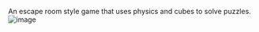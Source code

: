 An escape room style game that uses physics and cubes to solve puzzles.
![image](https://user-images.githubusercontent.com/72037965/165006009-43d48185-6e66-4234-89cd-f044359c5ea5.png)
